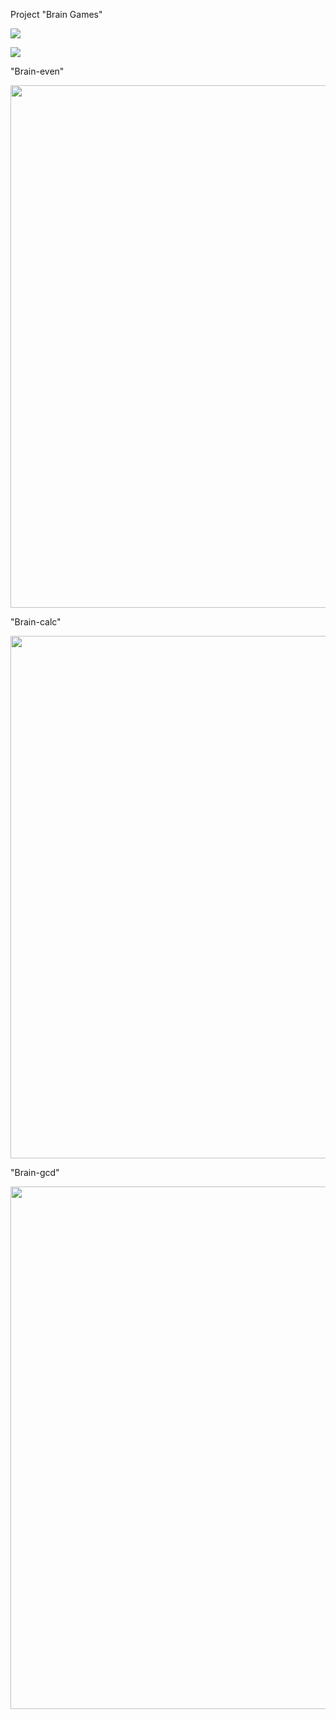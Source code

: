 Project "Brain Games"

<a href="https://codeclimate.com/github/Tadamory/frontend-project-lvl1/maintainability"><img src="https://api.codeclimate.com/v1/badges/be759b19bce417afaa59/maintainability" /></a>

<a href="https://travis-ci.org/Tadamory/frontend-project-lvl1"> <img src="https://travis-ci.org/Tadamory/frontend-project-lvl1.svg?branch=master" /></a>

"Brain-even"

<a href="https://asciinema.org/a/CcEyXz9nIPbWvvJaVlcmlS89Z"><img src="https://asciinema.org/a/CcEyXz9nIPbWvvJaVlcmlS89Z.png" width="836"/></a>

"Brain-calc"

<a href="https://asciinema.org/a/zD2sj7hjX2wm4r76CUxqL6KVt"><img src="https://asciinema.org/a/zD2sj7hjX2wm4r76CUxqL6KVt.png" width="836"/></a>

"Brain-gcd"

<a href="https://asciinema.org/a/SEJh7adNzePEtLMEZkASeMhfy"><img src="https://asciinema.org/a/SEJh7adNzePEtLMEZkASeMhfy.png" width="836"/></a>